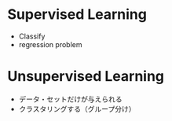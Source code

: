 # Supervised Learning
- Classify
- regression problem

# Unsupervised Learning
- データ・セットだけが与えられる
- クラスタリングする（グループ分け）
